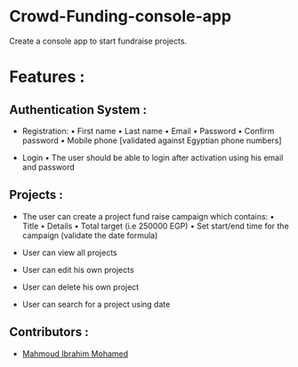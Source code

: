 # Crowd-Funding-console-app
Create a console app to start fundraise projects.
# Features :


## Authentication System :


- Registration:
    • First name
    • Last name
    • Email
    • Password
    • Confirm password
    • Mobile phone [validated against Egyptian phone numbers]

- Login
    • The user should be able to login after activation using his email and    password


## Projects :


- The user can create a project fund raise campaign which contains:
    • Title
    • Details
    • Total target (i.e 250000 EGP)
    • Set start/end time for the campaign (validate the date formula)

- User can view all projects
- User can edit his own projects
- User can delete his own project
- User can search for a project using date   


## Contributors :


- [Mahmoud Ibrahim Mohamed](https://github.com/mahmoud-24)

